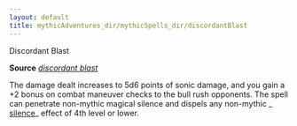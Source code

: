 ```yaml
---
layout: default
title: mythicAdventures_dir/mythicSpells_dir/discordantBlast
---
```

Discordant Blast

**Source** [_discordant blast_](../advanced_dir/spells_dir/discordantBlast#_discordant-blast)

The damage dealt increases to 5d6 points of sonic damage, and you gain a +2 bonus on combat maneuver checks to the bull rush opponents. The spell can penetrate non-mythic magical silence and dispels any non-mythic _ [silence](../spells_dir/silence#_silence)_ effect of 4th level or lower.

